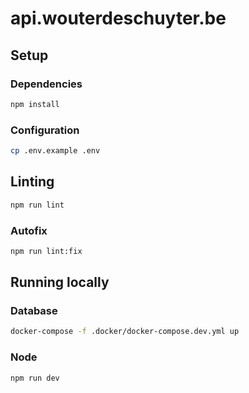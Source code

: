 # api.wouterdeschuyter.be

## Setup

### Dependencies

```bash
npm install
```

### Configuration

```bash
cp .env.example .env
```

## Linting

```bash
npm run lint
```

### Autofix

```bash
npm run lint:fix
```

## Running locally

### Database

```bash
docker-compose -f .docker/docker-compose.dev.yml up
```

### Node

```bash
npm run dev
```
